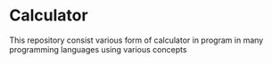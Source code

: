# Calculator
This repository consist various form of calculator in program in many programming languages using various concepts
